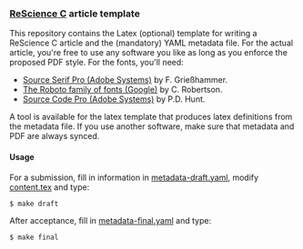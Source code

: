 ### [ReScience C](https://rescience-c.github.io/) article template

This repository contains the Latex (optional) template for writing a ReScience
C article and the (mandatory) YAML metadata file. For the actual article,
you're free to use any software you like as long as you enforce the proposed
PDF style. For the fonts, you'll need:

* [Source Serif Pro (Adobe Systems)](https://github.com/adobe-fonts/source-serif-pro) by F. Grießhammer. 
* [The Roboto family of fonts (Google)](https://github.com/google/roboto) by C. Robertson.
* [Source Code Pro (Adobe Systems)](https://github.com/adobe-fonts/source-code-pro) by P.D. Hunt.

A tool is available for the latex template that produces latex definitions from
the metadata file. If you use another software, make sure that metadata and PDF
are always synced.


#### Usage

For a submission, fill in information in
[metadata-draft.yaml](./metadata-draft.yaml), modify [content.tex](content.tex)
and type:

```bash
$ make draft
```

After acceptance, fill in [metadata-final.yaml](./metadata-final.yaml) and type:

```bash
$ make final
```

